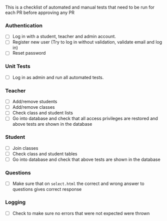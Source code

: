 This is a checklist of automated and manual tests that need to be run for each PR before approving any PR

### Authentication
- [ ] Log in with a student, teacher and admin account.
- [ ] Register new user (Try to log in without validation, validate email and log in)
- [ ] Reset password
### Unit Tests
- [ ] Log in as admin and run all automated tests.
### Teacher
- [ ] Add/remove students
- [ ] Add/remove classes
- [ ] Check class and student lists
- [ ] Go into database and check that all access privileges are restored and above tests are shown in the database
### Student
- [ ] Join classes
- [ ] Check class and student tables
- [ ] Go into database and check that above tests are shown in the database
### Questions
- [ ] Make sure that on `select.html` the correct and wrong answer to questions gives correct response
### Logging
- [ ] Check to make sure no errors that were not expected were thrown
